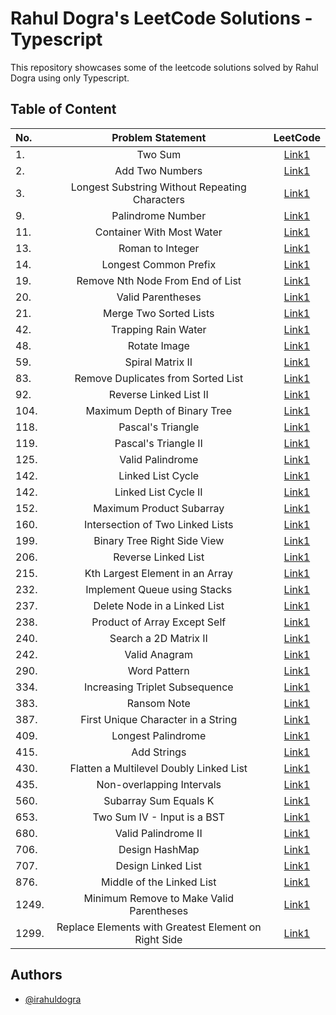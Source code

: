 
#  Rahul Dogra's LeetCode Solutions - Typescript

This repository showcases some of the leetcode solutions solved by Rahul Dogra using only Typescript. 
## Table of Content

| No. | Problem Statement | LeetCode |
| :---         |     :---:      |          :---: |
| 1.   | Two Sum     | [Link1](https://leetcode.com/problems/two-sum/)    |
| 2.   | Add Two Numbers     | [Link1](https://leetcode.com/problems/add-two-numbers/)    |
| 3.   | Longest Substring Without Repeating Characters   | [Link1](https://leetcode.com/problems/longest-substring-without-repeating-characters/) |
| 9.   |  Palindrome Number  | [Link1](https://leetcode.com/problems/palindrome-number/) |
| 11.   |  Container With Most Water    | [Link1](https://leetcode.com/problems/container-with-most-water/) |
| 13.   |  Roman to Integer    | [Link1](https://leetcode.com/problems/roman-to-integer/) |
| 14.   |  Longest Common Prefix    | [Link1](https://leetcode.com/problems/longest-common-prefix/) |
| 19.   | Remove Nth Node From End of List     | [Link1](https://leetcode.com/problems/remove-nth-node-from-end-of-list/)    |
| 20.   |  Valid Parentheses     | [Link1](https://leetcode.com/problems/valid-parentheses/) |
| 21.   |  Merge Two Sorted Lists     | [Link1](https://leetcode.com/problems/merge-two-sorted-lists/) |
| 42.   |  Trapping Rain Water    | [Link1](https://leetcode.com/problems/trapping-rain-water/) |
| 48.   |  Rotate Image     | [Link1](https://leetcode.com/problems/rotate-image/description/) |
| 59.   |  Spiral Matrix II     | [Link1](https://leetcode.com/problems/spiral-matrix-ii/) |
| 83.   |  Remove Duplicates from Sorted List     | [Link1](https://leetcode.com/problems/remove-duplicates-from-sorted-list/)    |
| 92.   |  Reverse Linked List II     | [Link1](https://leetcode.com/problems/reverse-linked-list-ii/)    |
| 104.   |  Maximum Depth of Binary Tree     | [Link1](https://leetcode.com/problems/maximum-depth-of-binary-tree/)    |
| 118.   |  Pascal's Triangle     | [Link1](https://leetcode.com/problems/pascals-triangle/)    |
| 119.   |  Pascal's Triangle II     | [Link1](https://leetcode.com/problems/pascals-triangle-ii/) |
| 125.   |  Valid Palindrome     | [Link1](https://leetcode.com/problems/valid-palindrome/) |
| 142.   |  Linked List Cycle    | [Link1](https://leetcode.com/problems/linked-list-cycle/) |
| 142.   |  Linked List Cycle II     | [Link1](https://leetcode.com/problems/linked-list-cycle-ii/) |
| 152.   |  Maximum Product Subarray     | [Link1](https://leetcode.com/problems/maximum-product-subarray/) |
| 160.   |  Intersection of Two Linked Lists     | [Link1](https://leetcode.com/problems/intersection-of-two-linked-lists/) |
| 199.   |  Binary Tree Right Side View     | [Link1](https://leetcode.com/problems/binary-tree-right-side-view/) |
| 206.   |  Reverse Linked List     | [Link1](https://leetcode.com/problems/reverse-linked-list/description/) |
| 215.   |  Kth Largest Element in an Array     | [Link1](https://leetcode.com/problems/kth-largest-element-in-an-array/) |
| 232.   |  Implement Queue using Stacks     | [Link1](https://leetcode.com/problems/implement-queue-using-stacks/) |
| 237.   |  Delete Node in a Linked List     | [Link1](https://leetcode.com/problems/delete-node-in-a-linked-list/) |
| 238.   |  Product of Array Except Self     | [Link1](https://leetcode.com/problems/product-of-array-except-self/) |
| 240.   |  Search a 2D Matrix II     | [Link1](https://leetcode.com/problems/search-a-2d-matrix-ii/) |
| 242.   |  Valid Anagram     | [Link1](https://leetcode.com/problems/valid-anagram/) |
| 290.   |  Word Pattern     | [Link1](https://leetcode.com/problems/word-pattern/description/) |
| 334.   |  Increasing Triplet Subsequence     | [Link1](https://leetcode.com/problems/increasing-triplet-subsequence/) |
| 383.   |  Ransom Note     | [Link1](https://leetcode.com/problems/ransom-note/) |
| 387.   |  First Unique Character in a String     | [Link1](https://leetcode.com/problems/first-unique-character-in-a-string/description/) |
| 409.   |  Longest Palindrome     | [Link1](https://leetcode.com/problems/longest-palindrome/description/) |
| 415.   |  Add Strings     | [Link1](https://leetcode.com/problems/add-strings/) |
| 430.   |  Flatten a Multilevel Doubly Linked List    | [Link1](https://leetcode.com/problems/flatten-a-multilevel-doubly-linked-list/) |
| 435.   |  Non-overlapping Intervals     | [Link1](https://leetcode.com/problems/non-overlapping-intervals/) |
| 560.   |  Subarray Sum Equals K     | [Link1](https://leetcode.com/problems/subarray-sum-equals-k/description/) |
| 653.   |  Two Sum IV - Input is a BST     | [Link1](https://leetcode.com/problems/two-sum-iv-input-is-a-bst/) |
| 680.   |  Valid Palindrome II     | [Link1](https://leetcode.com/problems/valid-palindrome-ii/) |
| 706.   |  Design HashMap     | [Link1](https://leetcode.com/problems/design-hashmap/) |
| 707.   |  Design Linked List     | [Link1](https://leetcode.com/problems/design-linked-list/) |
| 876.   |  Middle of the Linked List     | [Link1](https://leetcode.com/problems/middle-of-the-linked-list/) |
| 1249.  |  Minimum Remove to Make Valid Parentheses     | [Link1](https://leetcode.com/problems/minimum-remove-to-make-valid-parentheses/) |
| 1299.  |  Replace Elements with Greatest Element on Right Side     | [Link1](https://leetcode.com/problems/replace-elements-with-greatest-element-on-right-side/) |



## Authors

- [@irahuldogra](https://www.github.com/irahuldogra)

